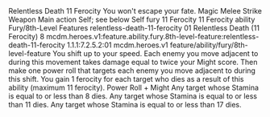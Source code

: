 <ability>
  <name>Relentless Death</name>
  <cost>11 Ferocity</cost>
  <flavor>You won&apos;t escape your fate.</flavor>
  <keywords>
    <keyword>Magic</keyword>
    <keyword>Melee</keyword>
    <keyword>Strike</keyword>
    <keyword>Weapon</keyword>
  </keywords>
  <type>Main action</type>
  <distance>Self; see below</distance>
  <target>Self</target>
  <metadata>
    <class>fury</class>
    <cost>11 Ferocity</cost>
    <cost_amount>11</cost_amount>
    <cost_resource>Ferocity</cost_resource>
    <feature_type>ability</feature_type>
    <file_dpath>Fury/8th-Level Features</file_dpath>
    <item_id>relentless-death-11-ferocity</item_id>
    <item_index>01</item_index>
    <item_name>Relentless Death (11 Ferocity)</item_name>
    <level>8</level>
    <scc>mcdm.heroes.v1:feature.ability.fury.8th-level-feature:relentless-death-11-ferocity</scc>
    <scdc>1.1.1:7.2.5.2:01</scdc>
    <source>mcdm.heroes.v1</source>
    <type>feature/ability/fury/8th-level-feature</type>
  </metadata>
  <effects>
    <effect type="mundane">You shift up to your speed. Each enemy you move adjacent to during this movement takes damage equal to twice your Might score. Then make one power roll that targets each enemy you move adjacent to during this shift. You gain 1 ferocity for each target who dies as a result of this ability (maximum 11 ferocity).</effect>
    <effect type="roll">
      <roll>Power Roll + Might</roll>
      <t1>Any target whose Stamina is equal to or less than 8 dies.</t1>
      <t2>Any target whose Stamina is equal to or less than 11 dies.</t2>
      <t3>Any target whose Stamina is equal to or less than 17 dies.</t3>
    </effect>
  </effects>
</ability>
